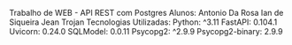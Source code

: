 Trabalho de WEB - API REST com Postgres
Alunos:
Antonio Da Rosa
Ian de Siqueira
Jean Trojan
Tecnologias Utilizadas:
Python: ^3.11
FastAPI: 0.104.1
Uvicorn: 0.24.0
SQLModel: 0.0.11
Psycopg2: ^2.9.9
Psycopg2-binary: 2.9.9

